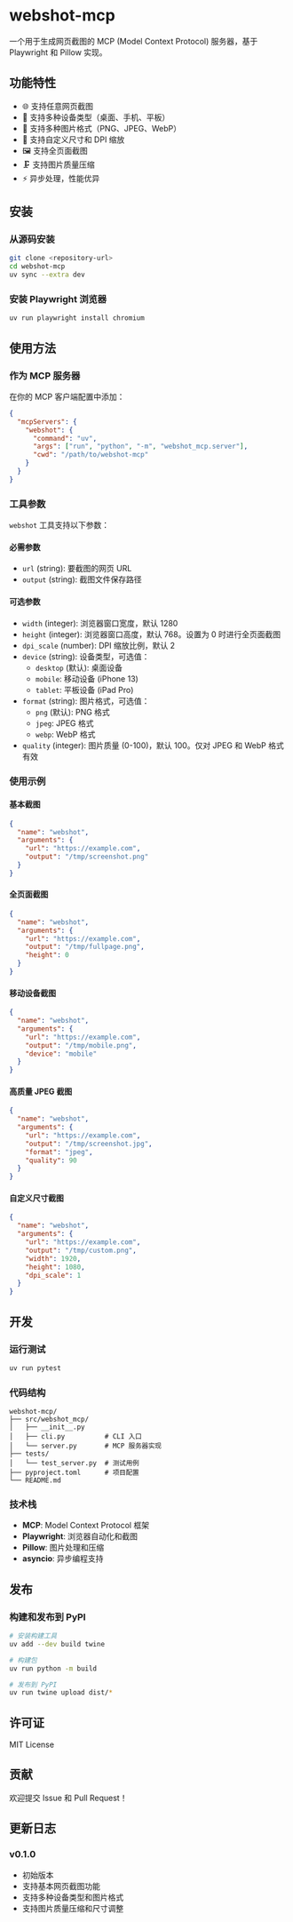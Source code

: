 

# webshot-mcp

一个用于生成网页截图的 MCP (Model Context Protocol) 服务器，基于 Playwright 和 Pillow 实现。

## 功能特性

- 🌐 支持任意网页截图
- 📱 支持多种设备类型（桌面、手机、平板）
- 🎨 支持多种图片格式（PNG、JPEG、WebP）
- 📏 支持自定义尺寸和 DPI 缩放
- 🖼️ 支持全页面截图
- 🗜️ 支持图片质量压缩
- ⚡ 异步处理，性能优异

## 安装

### 从源码安装

```bash
git clone <repository-url>
cd webshot-mcp
uv sync --extra dev
```

### 安装 Playwright 浏览器

```bash
uv run playwright install chromium
```

## 使用方法

### 作为 MCP 服务器

在你的 MCP 客户端配置中添加：

```json
{
  "mcpServers": {
    "webshot": {
      "command": "uv",
      "args": ["run", "python", "-m", "webshot_mcp.server"],
      "cwd": "/path/to/webshot-mcp"
    }
  }
}
```

### 工具参数

`webshot` 工具支持以下参数：

#### 必需参数

- `url` (string): 要截图的网页 URL
- `output` (string): 截图文件保存路径

#### 可选参数

- `width` (integer): 浏览器窗口宽度，默认 1280
- `height` (integer): 浏览器窗口高度，默认 768。设置为 0 时进行全页面截图
- `dpi_scale` (number): DPI 缩放比例，默认 2
- `device` (string): 设备类型，可选值：
  - `desktop` (默认): 桌面设备
  - `mobile`: 移动设备 (iPhone 13)
  - `tablet`: 平板设备 (iPad Pro)
- `format` (string): 图片格式，可选值：
  - `png` (默认): PNG 格式
  - `jpeg`: JPEG 格式
  - `webp`: WebP 格式
- `quality` (integer): 图片质量 (0-100)，默认 100。仅对 JPEG 和 WebP 格式有效

### 使用示例

#### 基本截图

```json
{
  "name": "webshot",
  "arguments": {
    "url": "https://example.com",
    "output": "/tmp/screenshot.png"
  }
}
```

#### 全页面截图

```json
{
  "name": "webshot", 
  "arguments": {
    "url": "https://example.com",
    "output": "/tmp/fullpage.png",
    "height": 0
  }
}
```

#### 移动设备截图

```json
{
  "name": "webshot",
  "arguments": {
    "url": "https://example.com",
    "output": "/tmp/mobile.png",
    "device": "mobile"
  }
}
```

#### 高质量 JPEG 截图

```json
{
  "name": "webshot",
  "arguments": {
    "url": "https://example.com", 
    "output": "/tmp/screenshot.jpg",
    "format": "jpeg",
    "quality": 90
  }
}
```

#### 自定义尺寸截图

```json
{
  "name": "webshot",
  "arguments": {
    "url": "https://example.com",
    "output": "/tmp/custom.png",
    "width": 1920,
    "height": 1080,
    "dpi_scale": 1
  }
}
```

## 开发

### 运行测试

```bash
uv run pytest
```

### 代码结构

```
webshot-mcp/
├── src/webshot_mcp/
│   ├── __init__.py
│   ├── cli.py          # CLI 入口
│   └── server.py       # MCP 服务器实现
├── tests/
│   └── test_server.py  # 测试用例
├── pyproject.toml      # 项目配置
└── README.md
```

### 技术栈

- **MCP**: Model Context Protocol 框架
- **Playwright**: 浏览器自动化和截图
- **Pillow**: 图片处理和压缩
- **asyncio**: 异步编程支持

## 发布

### 构建和发布到 PyPI

```bash
# 安装构建工具
uv add --dev build twine

# 构建包
uv run python -m build

# 发布到 PyPI
uv run twine upload dist/*
```

## 许可证

MIT License

## 贡献

欢迎提交 Issue 和 Pull Request！

## 更新日志

### v0.1.0

- 初始版本
- 支持基本网页截图功能
- 支持多种设备类型和图片格式
- 支持图片质量压缩和尺寸调整